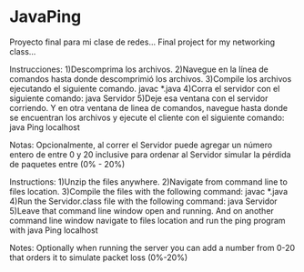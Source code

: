 JavaPing
========
Proyecto final para mi clase de redes...
Final project for my networking class...

Instrucciones: 
1)Descomprima los archivos.
2)Navegue en la línea de comandos hasta donde descomprimió los archivos.
3)Compile los archivos ejecutando el siguiente comando.
    javac *.java
4)Corra el servidor con el siguiente comando: 
    java Servidor
5)Deje esa ventana con el servidor corriendo. Y en otra ventana de 
linea de comandos, navegue hasta donde se encuentran los archivos y 
ejecute el cliente con el siguiente comando: 
    java Ping localhost

Notas: Opcionalmente, al correr el Servidor puede agregar un número
entero de entre 0 y 20 inclusive para ordenar al Servidor simular 
la pérdida de paquetes entre (0% - 20%)

Instructions: 
1)Unzip the files anywhere.
2)Navigate from command line to files location.
3)Compile the files with the following command: 
    javac *.java
4)Run the Servidor.class file with the following command:
    java Servidor
5)Leave that command line window open and running. And 
on another command line window navigate to files location and run
the ping program with
    java Ping localhost

Notes: Optionally when running the server you can add a number
from 0-20 that orders it to simulate packet loss (0%-20%)


